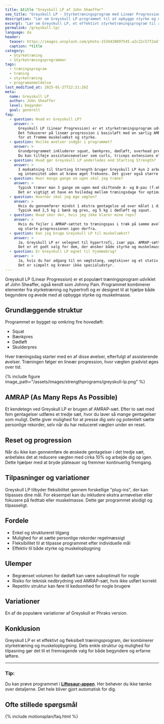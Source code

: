 ```yaml
---
title: &title "Greyskull LP af John Shaeffer"
seo_title: "Greyskull LP - Styrketræningsprogram med Lineær Progression og AMRAP"
description: "Lær om Greyskull LP-programmet til at opbygge styrke og muskelmasse. Perfekt til både begyndere og erfarne løftere."
excerpt: "Lær om Greyskull LP, et effektivt styrketræningsprogram til at opbygge styrke og muskelmasse. Perfekt til både begyndere og erfarne løftere."
permalink: /greyskull-lp/
language: da
header:
  teaser: https://images.unsplash.com/photo-1534438097545-a2c22c57f2ad?ixlib=rb-4.0.3&ixid=M3wxMjA3fDB8MHxwaG90by1wYWdlfHx8fGVufDB8fHx8fA%3D%3D&auto=format&fit=crop&h=300&w=400&q=10
  caption: *title
category:
  - Styrketræning
  - Styrketræningsprogrammer
tags:
  - træningsprogram
  - træning
  - styrketræning
  - programanmeldelse
last_modified_at: 2025-01-27T22:21:26Z
meta:
  name: Greyskull LP
  author: John Sheaffer
  level: begynder
  goal: generelt
faq:
  - question: Hvad er Greyskull LP?
    answer: >
      Greyskull LP (Linear Progression) er et styrketræningsprogram udviklet af John Sheaffer, designet til begyndere og let øvede. 
      Det fokuserer på lineær progression i basisløft med en særlig AMRAP (as many reps as possible)-sæt på sidste arbejdssæt 
      for at fremme muskelvækst og styrke.
  - question: Hvilke øvelser indgår i programmet?
    answer: >
      Grundprogrammet inkluderer squat, bænkpres, dødløft, overhead press og chin-ups. 
      Du kan tilføje assistanceøvelser som curls, triceps extensions eller maveøvelser via “plug-ins”.
  - question: Hvad gør Greyskull LP anderledes end Starting Strength?
    answer: >
      I modsætning til Starting Strength bruger Greyskull LP kun 2 arbejdssæt og et tredje AMRAP-sæt, hvilket tilføjer volumen 
      og intensitet uden at kræve øget frekvens. Det giver også større fleksibilitet med træningsdage og assistanceøvelser.
  - question: Hvor mange gange om ugen skal jeg træne?
    answer: >
      Typisk træner man 3 gange om ugen med skiftende A- og B-pas (f.eks. ABA / BAB), men det kan tilpasses efter behov. 
      Det er vigtigt at have en hviledag mellem træningsdage for optimal restitution.
  - question: Hvornår skal jeg øge vægten?
    answer: >
      Hvis du gennemfører mindst 1 ekstra gentagelse ud over målet i dit AMRAP-sæt, øger du vægten næste gang. 
      Typisk med 2,5 kg i bænk og pres, og 5 kg i dødløft og squat.
  - question: Hvad sker der, hvis jeg ikke klarer mine reps?
    answer: >
      Hvis du fejler i AMRAP-sættet to træningspas i træk på samme øvelse, skal du deload – typisk 10% ned i vægt – 
      og starte progressionen igen derfra.
  - question: Kan jeg bruge Greyskull LP til muskelvækst?
    answer: >
      Ja, Greyskull LP er velegnet til hypertrofi, især pga. AMRAP-sættene og muligheden for at tilføje isolationsøvelser. 
      Det er et godt valg for dem, der ønsker både styrke og muskelmasse.
  - question: Er Greyskull LP egnet til hjemmebrug?
    answer: >
      Ja, hvis du har adgang til en vægtstang, vægtskiver og et stativ, kan du sagtens køre programmet hjemme. 
      Det er simpelt og kræver ikke specialudstyr.
---
```


Greyskull LP (Linear Progression) er et populært træningsprogram udviklet af John Sheaffer, også kendt som Johnny Pain. Programmet kombinerer elementer fra styrketræning og hypertrofi og er designet til at hjælpe både begyndere og øvede med at opbygge styrke og muskelmasse.

## Grundlæggende struktur

Programmet er bygget op omkring fire hovedløft:

- Squat
- Bænkpres
- Dødløft
- Skulderpres

Hver træningsdag starter med en af disse øvelser, efterfulgt af assisterende øvelser. Træningen følger en lineær progression, hvor vægten gradvist øges over tid.

{% include figure image_path="/assets/images/strengthprograms/greyskull-lp.png" %}

## AMRAP (As Many Reps As Possible)

Et kendetegn ved Greyskull LP er brugen af AMRAP-sæt. Efter to sæt med fem gentagelser udføres et tredje sæt, hvor du laver så mange gentagelser som muligt. Dette giver mulighed for at presse dig selv og potentielt sætte personlige rekorder, selv når du har reduceret vægten under en reset.

## Reset og progression

Når du ikke kan gennemføre de ønskede gentagelser i det tredje sæt, anbefales det at reducere vægten med cirka 10% og arbejde dig op igen. Dette hjælper med at bryde plateauer og fremmer kontinuerlig fremgang.

## Tilpasninger og variationer

Greyskull LP tilbyder fleksibilitet gennem forskellige "plug-ins", der kan tilpasses dine mål. For eksempel kan du inkludere ekstra armøvelser eller fokusere på fedttab eller muskelmasse. Dette gør programmet alsidigt og tilpasseligt.

## Fordele

- Enkel og struktureret tilgang
- Mulighed for at sætte personlige rekorder regelmæssigt
- Fleksibilitet til at tilpasse programmet efter individuelle mål
- Effektiv til både styrke og muskelopbygning

## Ulemper

- Begrænset volumen for dødløft kan være suboptimalt for nogle
- Risiko for teknisk nedbrydning ved AMRAP-sæt, hvis ikke udført korrekt
- Repetitiv struktur kan føre til kedsomhed for nogle brugere

## Variationer

En af de populære variationer af Greyskull er Phraks version.

## Konklusion

Greyskull LP er et effektivt og fleksibelt træningsprogram, der kombinerer styrketræning og muskelopbygning. Dets enkle struktur og mulighed for tilpasning gør det til et fremragende valg for både begyndere og erfarne løftere.

---

### Tip:

Du kan prøve programmet i **[Liftosaur-appen](/liftosaur/)**. Her behøver du ikke tænke over detaljerne. Det hele bliver gjort automatisk for dig.

## Ofte stillede spørgsmål

{% include motionsplan/faq.html %}